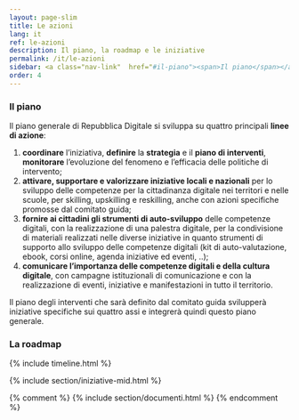 ```yaml
---
layout: page-slim
title: Le azioni
lang: it
ref: le-azioni
description: Il piano, la roadmap e le iniziative
permalink: /it/le-azioni
sidebar: <a class="nav-link"  href="#il-piano"><span>Il piano</span></a> <a class="nav-link"  href="#la-roadmap"><span>La roadmap</span></a><a class="nav-link"  href="#iniziative-mid"><span>Le iniziative promosse dal MID</span></a>
order: 4
---
```


### Il piano
Il piano generale di Repubblica Digitale si sviluppa su quattro principali **linee di azione**:

1.  **coordinare** l’iniziativa, **definire** la **strategia** e il **piano di interventi**, **monitorare** l’evoluzione del fenomeno e l’efficacia delle politiche di intervento;
2.  **attivare, supportare e valorizzare iniziative locali e nazionali** per lo sviluppo delle competenze per la cittadinanza digitale nei territori e nelle scuole, per skilling, upskilling e reskilling, anche con azioni specifiche promosse dal comitato guida;
3.  **fornire ai cittadini gli strumenti di auto-sviluppo** delle competenze digitali, con la realizzazione di una palestra digitale, per la condivisione di materiali realizzati nelle diverse iniziative in quanto strumenti di supporto allo sviluppo delle competenze digitali (kit di auto-valutazione, ebook, corsi online, agenda iniziative ed eventi, ..);
4.  **comunicare l’importanza delle competenze digitali e della cultura digitale**, con campagne istituzionali di comunicazione e con la realizzazione di eventi, iniziative e manifestazioni in tutto il territorio.

Il piano degli interventi che sarà definito dal comitato guida svilupperà iniziative specifiche sui quattro assi e integrerà quindi questo piano generale.

### La roadmap


{% include timeline.html %}

{% include section/iniziative-mid.html %}


{% comment %}
{% include section/documenti.html %}
{% endcomment %}

